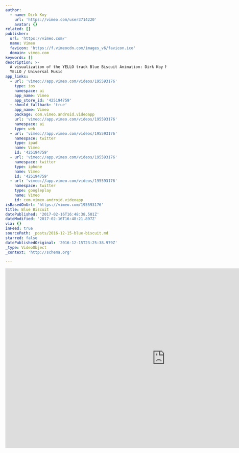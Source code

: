 ```yaml
---
author:
  - name: Dirk Koy
    url: 'https://vimeo.com/user3714220'
    avatar: {}
related: []
publisher:
  url: 'https://vimeo.com/'
  name: Vimeo
  favicon: 'https://f.vimeocdn.com/images_v6/favicon.ico'
  domain: vimeo.com
keywords: []
description: >-
  A visualization of the YELLO track Blue Biscuit Animation: Dirk Koy Music:
  YELLO / Universal Music
app_links:
  - url: 'vimeo://app.vimeo.com/videos/195593176'
    type: ios
    namespace: ai
    app_name: Vimeo
    app_store_id: '425194759'
  - should_fallback: 'true'
    app_name: Vimeo
    package: com.vimeo.android.videoapp
    url: 'vimeo://app.vimeo.com/videos/195593176'
    namespace: ai
    type: web
  - url: 'vimeo://app.vimeo.com/videos/195593176'
    namespace: twitter
    type: ipad
    name: Vimeo
    id: '425194759'
  - url: 'vimeo://app.vimeo.com/videos/195593176'
    namespace: twitter
    type: iphone
    name: Vimeo
    id: '425194759'
  - url: 'vimeo://app.vimeo.com/videos/195593176'
    namespace: twitter
    type: googleplay
    name: Vimeo
    id: com.vimeo.android.videoapp
isBasedOnUrl: 'https://vimeo.com/195593176'
title: Blue Biscuit
datePublished: '2017-02-16T16:48:38.501Z'
dateModified: '2017-02-16T16:48:21.897Z'
via: {}
inFeed: true
sourcePath: _posts/2016-12-15-blue-biscuit.md
starred: false
datePublishedOriginal: '2016-12-15T23:25:38.979Z'
_type: VideoObject
_context: 'http://schema.org'

---
```

<iframe src="https://cdn.embedly.com/widgets/media.html?src=https%3A%2F%2Fplayer.vimeo.com%2Fvideo%2F195593176&amp;url=https%3A%2F%2Fvimeo.com%2F195593176&amp;image=https%3A%2F%2Fi.vimeocdn.com%2Fvideo%2F607849221_1280.jpg&amp;key=b7d04c9b404c499eba89ee7072e1c4f7&amp;type=text%2Fhtml&amp;schema=vimeo" width="1000" height="563" scrolling="no" frameborder="0" allowfullscreen="" style=""></iframe>